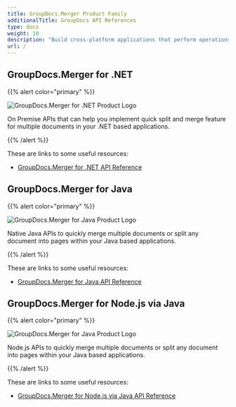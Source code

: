 ```yaml
---
title: GroupDocs.Merger Product Family
additionalTitle: GroupDocs API References
type: docs
weight: 10
description: "Build cross-platform applications that perform operations, such as, merging, splitting, shuffling, swapping, trimming, deleting of pages, slides & diagrams of supported formats"
url: /
---
```


## GroupDocs.Merger for .NET

{{% alert color="primary" %}} 

![GroupDocs.Merger for .NET Product Logo](gdocs_net.png)

On Premise APIs that can help you implement quick split and merge feature for multiple documents in your .NET based applications.

{{% /alert %}} 

These are links to some useful resources:

- [GroupDocs.Merger for .NET API Reference](/merger/net/)


## GroupDocs.Merger for Java

{{% alert color="primary" %}}

![GroupDocs.Merger for Java Product Logo](gdocs_java.png)

Native Java APIs to quickly merge multiple documents or split any document into pages within your Java based applications.

{{% /alert %}}

These are links to some useful resources:

- [GroupDocs.Merger for Java API Reference](/merger/java/)

## GroupDocs.Merger for Node.js via Java

{{% alert color="primary" %}}

![GroupDocs.Merger for Java Product Logo](gdocs_net.png)

Node.js APIs to quickly merge multiple documents or split any document into pages within your Java based applications.

{{% /alert %}}

These are links to some useful resources:

- [GroupDocs.Merger for Node.js via Java API Reference](/merger/nodejs-java/)  
